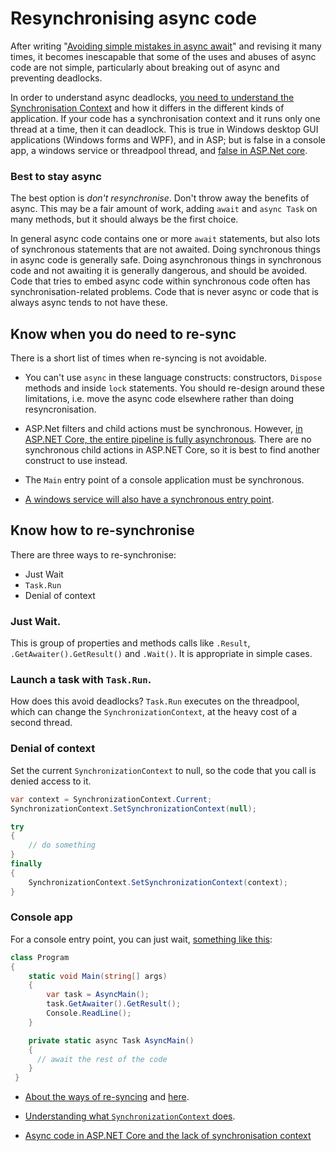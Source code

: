 # Resynchronising async code

After writing "[Avoiding simple mistakes in async await](./AsyncBasicMistakes)" and revising it many times, 
it becomes inescapable that some of the uses and abuses of async code are not simple, particularly about breaking out of async and preventing deadlocks.

In order to understand async deadlocks, [you need to understand the Synchronisation Context](https://msdn.microsoft.com/en-us/magazine/gg598924.aspx) 
and how it differs in the different kinds of application. 
If your code has a synchronisation context and it runs only one thread at a time, then it can deadlock. 
This is true in Windows desktop GUI applications (Windows forms and WPF), and in ASP; 
but is false in a console app, a windows service or threadpool thread, and [false in ASP.Net core](http://blog.stephencleary.com/2017/03/aspnetcore-synchronization-context.html). 

### Best to stay async

The best option is *don't resynchronise*. Don't throw away the benefits of async. This may be a fair amount of work, adding `await` and `async Task` on many methods, but it should always be the first choice.

In general async code contains one or more `await` statements, but also lots of synchronous statements that are not awaited. Doing synchronous things in async code is generally safe. Doing asynchronous things in synchronous code and not awaiting it is generally dangerous, and should be avoided. Code that tries to embed async code within synchronous code often has synchronisation-related problems. Code that is never async or code that is always async tends to not have these.

## Know when you do need to re-sync

There is a short list of times when re-syncing is not avoidable.

- You can't use `async` in these language constructs: constructors, `Dispose` methods and inside `lock` statements. You should re-design around these limitations, i.e. move the async code elsewhere rather than doing resyncronisation.

- ASP.Net filters and child actions must be synchronous. However, [in ASP.NET Core, the entire pipeline is fully asynchronous](http://blog.stephencleary.com/2017/03/aspnetcore-synchronization-context.html). There are no synchronous child actions in ASP.NET Core, so it is best to find another construct to use instead.

- The `Main` entry point of a console application must be synchronous. 

- [A windows service will also have a synchronous entry point](http://stackoverflow.com/questions/39656932/how-to-handle-async-start-errors-in-topshelf).

## Know how to re-synchronise

There are three ways to re-synchronise:

* Just Wait
* `Task.Run`
* Denial of context

### Just Wait.

This is group of properties and methods calls like `.Result`, `.GetAwaiter().GetResult()` and `.Wait()`. It is appropriate in simple cases.

### Launch a task with `Task.Run`.

How does this avoid deadlocks? `Task.Run` executes on the threadpool, which can change the `SynchronizationContext`, at the heavy cost of a second thread.

### Denial of context

Set the current `SynchronizationContext` to null, so the code that you call is denied access to it.

```csharp
var context = SynchronizationContext.Current;
SynchronizationContext.SetSynchronizationContext(null);

try
{
	// do something
}
finally
{
	SynchronizationContext.SetSynchronizationContext(context);
}
```


### Console app

For a console entry point, you can just wait, [something like this](http://stackoverflow.com/questions/9208921/cant-specify-the-async-modifier-on-the-main-method-of-a-console-app):
 
```csharp
class Program
{
	static void Main(string[] args)
	{
		var task = AsyncMain();
		task.GetAwaiter().GetResult();
		Console.ReadLine();
	}

	private static async Task AsyncMain()
	{
	  // await the rest of the code
	}
 }  
```

* [About the ways of re-syncing](http://stackoverflow.com/questions/42223162/task-run-vs-null-synchronizationcontext/) and [here](http://stackoverflow.com/questions/25095243/set-synchronizationcontext-to-null-instead-of-using-configureawaitfalse/).

* [Understanding what `SynchronizationContext` does](http://stackoverflow.com/questions/18097471/what-does-synchronizationcontext-do).

* [Async code in ASP.NET Core and the lack of synchronisation context](http://blog.stephencleary.com/2017/03/aspnetcore-synchronization-context.html)
